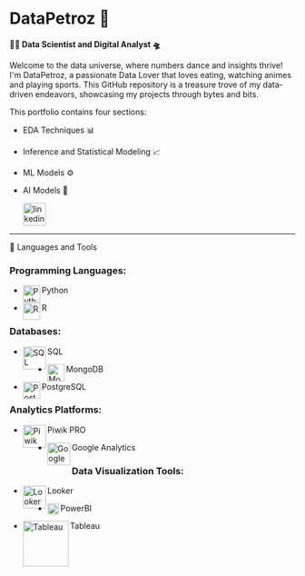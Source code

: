 # DataPetroz 👾

**👨‍💻 Data Scientist and Digital Analyst 🛸**

Welcome to the data universe, where numbers dance and insights thrive! I'm DataPetroz, a passionate Data Lover that loves eating, watching animes and playing sports.
This GitHub repository is a treasure trove of my data-driven endeavors, showcasing my projects through bytes and bits.

This portfolio contains four sections:
- EDA Techniques 📊
- Inference and Statistical Modeling 📈
- ML Models ⚙️
- AI Models 🤖

     <p align="left">
      <a href="https://www.linkedin.com/in/davide-petrosino-5887371bb/">
    <img alt="linkedin" title="Connect with me on LinkedIn" src="https://upload.wikimedia.org/wikipedia/commons/8/81/LinkedIn_icon.svg" width="40px" height="40px"/>
</a> 
   </p>

---

🧰 Languages and Tools
### Programming Languages:
- <img align="left" alt="Python" width="30px" src="https://cdn.jsdelivr.net/gh/devicons/devicon/icons/python/python-plain.svg" /> Python
  
- <img align="left" alt="R" width="30px" src="https://cdn.jsdelivr.net/gh/devicons/devicon/icons/r/r-original.svg" /> R

### Databases:
- <img align="left" alt="SQL" width="40px" src="https://cdn.jsdelivr.net/gh/devicons/devicon/icons/mysql/mysql-original-wordmark.svg" /> SQL
  
- <img align="left" alt="MongoDB" width="30px" src="https://cdn.jsdelivr.net/gh/devicons/devicon/icons/mongodb/mongodb-plain.svg" /> MongoDB
  
- <img align="left" alt="PostgreSQL" width="30px" src="https://cdn.jsdelivr.net/gh/devicons/devicon/icons/postgresql/postgresql-plain.svg" /> PostgreSQL

### Analytics Platforms:
- <img align="left" alt="Piwik PRO" width="40px" src="https://www.4ng.nl/media/4wsj1ttn/piwik-pro-logo.png?rmode=crop&ranchor=center&quality=80" /> Piwik PRO
  
- <img align="left" alt="Google Analytics" width="40px" src="https://www.vixendigital.com/wp-content/uploads/2023/04/Logo_Google_Analytics.png" /> Google Analytics

### Data Visualization Tools:
- <img align="left" alt="Looker" width="40px" src="https://avatars.githubusercontent.com/u/1437874?s=200&v=4" /> Looker
  
- <img align="left" alt="PowerBI" width="20px" src="https://upload.wikimedia.org/wikipedia/commons/c/cf/New_Power_BI_Logo.svg" /> PowerBI
  
- <img align="left" alt="Tableau" width="80px" src="https://logos-world.net/wp-content/uploads/2021/10/Tableau-Logo.png" /> Tableau
